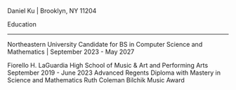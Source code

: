 Daniel Ku | Brooklyn, NY 11204

Education
________________________________________
Northeastern University 
Candidate for BS in Computer Science and Mathematics | September 2023 - May 2027

Fiorello H. LaGuardia High School of Music & Art and Performing Arts
September 2019 - June 2023
Advanced Regents Diploma with Mastery in Science and Mathematics
Ruth Coleman Bilchik Music Award

